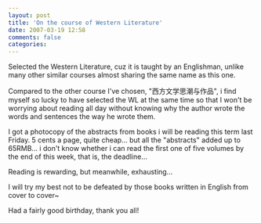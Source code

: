 ```yaml
---
layout: post
title: 'On the course of Western Literature'
date: 2007-03-19 12:58
comments: false
categories: 
---
```

    

Selected the Western Literature, cuz it is taught by an Englishman, unlike many other similar courses almost sharing the same name as this one.

Compared to the other course I've chosen, "西方文学思潮与作品", i find myself so lucky to have selected the WL at the same time so that I won't be worrying about reading all day without knowing why the author wrote the words and sentences the way he wrote them.

I got a photocopy of the abstracts from books i will be reading this term last Friday. 5 cents a page, quite cheap... but all the "abstracts" added up to 65RMB... i don't know whether i can read the first one of five volumes by the end of this week, that is, the deadline...

Reading is rewarding, but meanwhile, exhausting...

I will try my best not to be defeated by those books written in English from cover to cover~

Had a fairly good birthday, thank you all!
